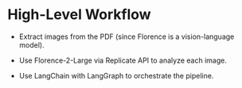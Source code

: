 # High-Level Workflow

- Extract images from the PDF (since Florence is a vision-language model).

- Use Florence-2-Large via Replicate API to analyze each image.

- Use LangChain with LangGraph to orchestrate the pipeline.
